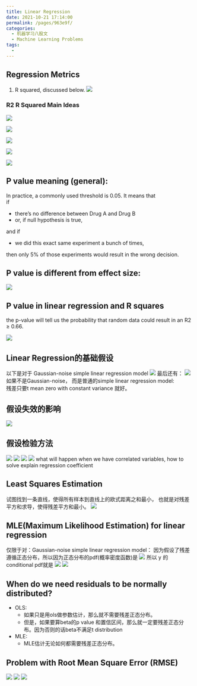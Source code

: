 ```yaml
---
title: Linear Regression
date: 2021-10-21 17:14:00
permalink: /pages/963e9f/
categories:
  - 机器学习八股文
  - Machine Learning Problems
tags:
  - 
---
```

## Regression Metrics
1. R squared, discussed below. 
![](https://raw.githubusercontent.com/emmableu/image/master/linear-regression-11.png)

### R2 R Squared Main Ideas

![](https://raw.githubusercontent.com/emmableu/image/master/202209202246398.png)


![](https://raw.githubusercontent.com/emmableu/image/master/202209202250259.png)

![](https://raw.githubusercontent.com/emmableu/image/master/202209202252276.png)

![](https://raw.githubusercontent.com/emmableu/image/master/202209202253367.png)

![](https://raw.githubusercontent.com/emmableu/image/master/202209202253947.png)


## P value meaning (general):

In practice, a commonly used threshold is 0.05. It means that    
if 
- there’s no difference between Drug A and Drug B 
- or, if null hypothesis is true, 

and if 
- we did this exact same experiment a bunch of times,

then only 5% of those experiments would result in the wrong decision.





## P value is different from effect size:

![](https://raw.githubusercontent.com/emmableu/image/master/202209202314858.png)


## P value in linear regression and R squares
the p-value will tell us the probability that random data could result in an R2 ≥ 0.66.

![](https://raw.githubusercontent.com/emmableu/image/master/202209202322998.png)





## Linear Regression的基础假设
以下是对于 Gaussian-noise simple linear regression model
![](https://raw.githubusercontent.com/emmableu/image/master/linear-regression-0.png)
最后还有： ![](https://raw.githubusercontent.com/emmableu/image/master/linear-regression-6.png)
如果不是Gaussian-noise， 而是普通的simple linear regression model:  
残差只要t mean zero with constant variance 就好。


## 假设失效的影响
![](https://raw.githubusercontent.com/emmableu/image/master/linear-regression-1.png)
## 假设检验方法
![](https://raw.githubusercontent.com/emmableu/image/master/linear-regression-2.png)
![](https://raw.githubusercontent.com/emmableu/image/master/linear-regression-3.png)
![](https://raw.githubusercontent.com/emmableu/image/master/linear-regression-4.png)
![](https://raw.githubusercontent.com/emmableu/image/master/linear-regression-5.png)
what will happen when we have correlated variables, how to solve
explain regression coefficient

## Least Squares Estimation
试图找到一条直线，使得所有样本到直线上的欧式距离之和最小， 也就是对残差平方和求导，使得残差平方和最小。
![](https://raw.githubusercontent.com/emmableu/image/master/linear-regression-10.png)


## MLE(Maximum Likelihood Estimation) for linear regression
仅限于对：Gaussian-noise simple linear regression model：
因为假设了残差遵循正态分布，所以因为正态分布的pdf(概率密度函数)是
![](https://raw.githubusercontent.com/emmableu/image/master/linear-regression-7.png)
所以 y 的conditional pdf就是
![](https://raw.githubusercontent.com/emmableu/image/master/linear-regression-8.png)
![](https://raw.githubusercontent.com/emmableu/image/master/linear-regression-9.png)

## When do we need residuals to be normally distributed?
- OLS:
  - 如果只是用ols做参数估计，那么就不需要残差正态分布。
  - 但是，如果要算beta的p value 和置信区间，那么就一定要残差正态分布。因为否则的话beta不满足t distribution
- MLE:
  - MLE估计无论如何都需要残差正态分布。


## Problem with Root Mean Square Error (RMSE)
![](https://raw.githubusercontent.com/emmableu/image/master/linear-regression-14.png)
![](https://raw.githubusercontent.com/emmableu/image/master/linear-regression-12.png)
![](https://raw.githubusercontent.com/emmableu/image/master/linear-regression-13.png)



